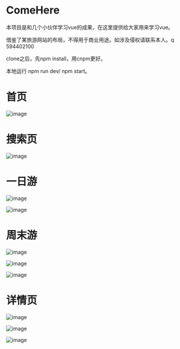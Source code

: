 # ComeHere
本项目是和几个小伙伴学习vue的成果，在这里提供给大家用来学习vue。

借鉴了某旅游网站的布局，不得用于商业用途。如涉及侵权请联系本人。q 594402100

clone之后，先npm install，用cnpm更好。

本地运行  npm run dev/ npm start。

 
# 首页

![image](https://github.com/Jiyr0119/ComeHere/blob/master/showproject/index.jpg)

# 搜索页

![image](https://github.com/Jiyr0119/ComeHere/blob/master/showproject/search.jpg)

# 一日游

![image](https://github.com/Jiyr0119/ComeHere/blob/master/showproject/oneday.jpg)

![image](https://github.com/Jiyr0119/ComeHere/blob/master/showproject/onday2.jpg)

# 周末游

![image](https://github.com/Jiyr0119/ComeHere/blob/master/showproject/weekend.jpg)

![image](https://github.com/Jiyr0119/ComeHere/blob/master/showproject/weekend2.jpg)

![image](https://github.com/Jiyr0119/ComeHere/blob/master/showproject/weekend3.jpg)

# 详情页

![image](https://github.com/Jiyr0119/ComeHere/blob/master/showproject/detail.jpg)

![image](https://github.com/Jiyr0119/ComeHere/blob/master/showproject/detail2.jpg)

![image](https://github.com/Jiyr0119/ComeHere/blob/master/showproject/detail3.jpg)



